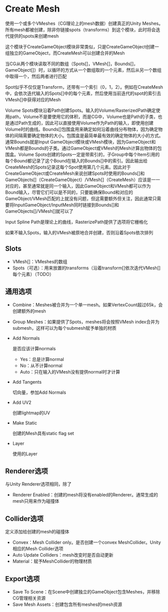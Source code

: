 # Create Mesh

使用一个或多个VMeshes（CG理论上的mesh数据）创建真正的Unity Meshes。所有mesh都被创建，除非你链接spots（transforms）到这个模块，此时将会迭代提供的spots来创建mesh

这个模块于CreateGameObject模块非常类似，只是CreateGameObject创建一组独立的GameObject，而CreateMesh可以创建合并的Mesh

当CG从两个模块读取不同的数组（Spots[\]，VMesh[\]，Bounds[\]，GameObject[\]）时，以循环的方式从一个数组取的一个元素，然后从另一个数组中取得一个，然后两者进行匹配

Spot似乎不仅仅是Transform，还带有一个索引（0，1，2）。例如在CreateMesh中，会依次迭代输入的Spots[\]中的每个元素，然后使用当前迭代的spot的索引去VMesh[\]中获得对应的Mesh

Volume Spots模块沿着Path创建Spots。输入的Volume/RasterizedPath确定使用path，Volume不是要使用它的体积，而是CG中，Volume也是Path的子类，也是通过Path生成的，因此可以直接使用Volume作为Path的输入，即使用创建Volume时的曲线。Bounds[]包围盒用来确定如何沿着曲线分布物体，因为确定物体的间隔需要确定物体的大小。包围盒是最简单最有效的确定物体的大小的方式。通常Bounds就是Input GameObject模块或VMesh模块，因为GameObject和VMesh都是Bounds的子类。通过GameObject或VMesh的Mesh计算出物体的包围盒。Volume Spots创建的Spots一定是带索引的，子Group中每个Item引用的每个Bound都记录了这个Bound在输入的Bounds[\]中的索引。因此输出给CreateMesh的Spots记录这每个Spot使用第几个元素。因此对于CreateGameObject或CreateMesh来说创建Spots时使用的Bounds[\]和GameObjects[\]（CreateGameObject）/VMesh[\]（CreateMesh）应该是一一对应的，甚至通常就是同一个输入，因此GameObject和VMesh都可以作为Bound输入，尽管它们可以是不同的，只要能确保Bound和对应的GameObject/VMesh匹配的上就没有问题，但这需要额外但关注，因此通常只需要将InputGameObject/InputMesh同时链接到Bounds[\]和GameObjects[\]/VMesh[\]就可以了

Input Spline Path是理论上的曲线，RasterizePath提供了选项将它栅格化

如果不输入Spots，输入的VMesh被原地合并创建，否则沿着Spots依次排列

## Slots

- VMesh[]：VMeshes的数组
- Spots（可选）：用来放置的transforms（沿着transform\[]依次迭代VMesh[]每个元素）（TODO）

## 通用选项

- Combine：Meshes被合并为一个单一mesh。如果VertexCount超过65k，会创建额外的mesh

- Group Meshes：如果提供了Spots，meshes将会按照VMesh index合并为submesh，这样可以为每个submesh赋予单独的材质

- Add Normals

    是否应该计算normals

  - Yes：总是计算normal
  - No：从不计算normal
  - Auto：只在输入的VMesh没有提供normal时才计算

- Add Tangents

    切向量，参加Add Normals

- Add UV2

    创建lightmap的UV

- Make Static

    创建的Mesh具有static flag set

- Layer

    使用的Layer

## Renderer选项

与Unity Renderer选项相同，除了

- Renderer Enabled：创建的mesh将没有enabled的Renderer。通常生成的mesh只用来作为碰撞体

## Collider选项

定义添加给创建的mesh的碰撞体

- Convex：Mesh Collider only。是否创建一个convex MeshCollider。Unity相应的Mesh Collider选项
- Auto Update Colliders：mesh改变时是否自动更新
- Material：赋予MeshCollider的物理材质

## Export选项

- Save To Scene：在Scene中创建独立的GameObject包含Meshes，并移除CG管理相关资源
- Save Mesh Assets：创建包含所有meshes的mesh资源
